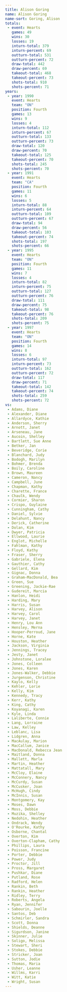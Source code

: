 ```yaml
---
title: Alison Goring
name: Alison Goring
name-sort: Goring, Alison
totals:
 - event: Hearts
   games: 49
   wins: 30
   losses: 19
   inturn-total: 379
   inturn-percent: 69
   outturn-total: 531
   outturn-percent: 72
   draw-total: 442
   draw-percent: 69
   takeout-total: 468
   takeout-percent: 73
   shots-total: 910
   shots-percent: 71
years:
 - year: 1990
   event: Hearts
   team: "ON"
   position: Fourth
   games: 13
   wins: 9
   losses: 4
   inturn-total: 112
   inturn-percent: 67
   outturn-total: 133
   outturn-percent: 73
   draw-total: 120
   draw-percent: 70
   takeout-total: 125
   takeout-percent: 70
   shots-total: 245
   shots-percent: 70
 - year: 1991
   event: Hearts
   team: "CA"
   position: Fourth
   games: 11
   wins: 6
   losses: 5
   inturn-total: 88
   inturn-percent: 64
   outturn-total: 109
   outturn-percent: 67
   draw-total: 94
   draw-percent: 56
   takeout-total: 103
   takeout-percent: 74
   shots-total: 197
   shots-percent: 66
 - year: 1995
   event: Hearts
   team: "ON"
   position: Fourth
   games: 11
   wins: 7
   losses: 4
   inturn-total: 82
   inturn-percent: 75
   outturn-total: 127
   outturn-percent: 76
   draw-total: 111
   draw-percent: 75
   takeout-total: 98
   takeout-percent: 76
   shots-total: 209
   shots-percent: 75
 - year: 1997
   event: Hearts
   team: "ON"
   position: Fourth
   games: 14
   wins: 8
   losses: 6
   inturn-total: 97
   inturn-percent: 73
   outturn-total: 162
   outturn-percent: 72
   draw-total: 117
   draw-percent: 71
   takeout-total: 142
   takeout-percent: 74
   shots-total: 259
   shots-percent: 72
vs:
 - Adams, Diane
 - Alexander, Diane
 - Allardyce, Kathie
 - Anderson, Sherry
 - Arnott, Janet
 - Arseneau, Jane
 - Aucoin, Shelley
 - Bartlett, Sue Anne
 - Betker, Jan
 - Beveridge, Corie
 - Blanchard, Judy
 - Bodogh, Marilyn
 - Bohmer, Brenda
 - Boily, Caroline
 - Brown, Maureen
 - Cameron, Nancy
 - Campbell, June
 - Chapman, Kathy
 - Charette, France
 - Chaulk, Wendy
 - Cormier, Sharon
 - Crispo, Guylaine
 - Cunningham, Cathy
 - Daniel, Sylvie
 - Delahunt, Nancy
 - Derick, Catherine
 - Dolan, Kim
 - Dwyer, Patricia
 - Ellwood, Laurie
 - Englot, Michelle
 - Fahlman, Kathy
 - Floyd, Kathy
 - Fraser, Sherry
 - Gabriele, Elena
 - Gauthier, Cathy
 - Gellard, Kim
 - Gignac, Donna
 - Graham-MacDonald, Bea
 - Green, Sue
 - Greening, Jackie-Rae
 - Gudereit, Marcia
 - Hanlon, Heidi
 - Harding, Mary
 - Harris, Susan
 - Harvey, Alison
 - Harvey, Carol
 - Harvey, Janet
 - Henry, Lou Ann
 - Hensley, Merna
 - Hooper-Perroud, Jane
 - Horne, Kate
 - Houston, Heather
 - Jackson, Virginia
 - Jennings, Tracey
 - Jesty, Janet
 - Johnstone, Loralee
 - Jones, Colleen
 - Jones, Karen
 - Jones-Walker, Debbie
 - Jurgenson, Christine
 - Kaylo, Kelly
 - Kehler, Lorie
 - Kelly, Kim
 - Kennedy, Tracy
 - Kerr, Kathy
 - King, Cathy
 - Koyanagi, Karen
 - Kyle, Linda
 - Laliberte, Connie
 - Lang, Lorraine
 - Law, Kelley
 - Leblanc, Lisa
 - Lidgren, Anna
 - MacAulay, Marion
 - MacCallum, Janice
 - MacDonald, Rebecca Jean
 - Maitland, Donna
 - Mallett, Marla
 - Martin, Heather
 - Mattatall, Mary
 - McCloy, Elaine
 - McConnery, Nancy
 - McCurdy, Susan
 - McCusker, Joan
 - McHugh, Cindy
 - McInnis, Susan
 - Montgomery, Kay
 - Moses, Dawn
 - Moss, Debbie
 - Muzika, Shelley
 - Nedohin, Heather
 - Ondrack, Wendy
 - O'Rourke, Kathy
 - Osborne, Chantal
 - Overton, Kim
 - Overton-Clapham, Cathy
 - Phillips, Laura
 - Poisson, Francine
 - Porter, Debbie
 - Power, Judy
 - Proctor, Jill
 - Pross, Margaret
 - Pushkar, Diane
 - Putland, Rose
 - Radford, Helen
 - Rankin, Beth
 - Rankin, Heather
 - Ridley, Terry
 - Roberts, Angela
 - Ryan, Jennifer
 - Sabourin, Joelle
 - Santos, Deb
 - Schmirler, Sandra
 - Scott, Donna
 - Shields, Deanne
 - Sigurdson, Janine
 - Skinner, Julie
 - Soligo, Melissa
 - Stewart, Sheri
 - Stokes, Debbie
 - Stricker, Joan
 - Sutton, Jodie
 - Thomas, Maria
 - Usher, Leanne
 - Willms, Karri
 - Witt, Katie
 - Wright, Susan
---
```

